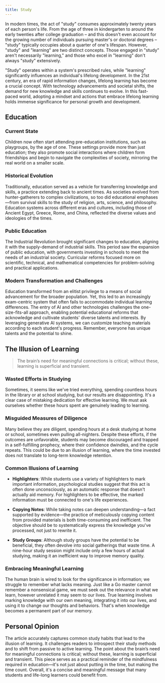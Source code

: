 ```yaml
---
title: Study
---
```


In modern times, the act of "study" consumes approximately twenty years of each person's life. From the age of three in kindergarten to around the early twenties after college graduation – and this doesn't even account for the growing number of individuals pursuing master's or doctoral degrees – "study" typically occupies about a quarter of one's lifespan. However, "study" and "learning" are two distinct concepts. Those engaged in "study" aren't necessarily "learning," and those who excel in "learning" don't always "study" extensively.

"Study" operates within a system's prescribed rules, while "learning" significantly influences an individual's lifelong development. In the 21st century, an era of rapid information changes, lifelong learning has become a crucial concept. With technology advancements and societal shifts, the demand for new knowledge and skills continues to evolve. In this fast-paced world, adopting a mindset and actions that embrace lifelong learning holds immense significance for personal growth and development.

## Education

### Current State

Children now often start attending pre-education institutions, such as playgroups, by the age of one. These settings provide more than just education; they also promote social interactions where children form friendships and begin to navigate the complexities of society, mirroring the real world on a smaller scale.

### Historical Evolution

Traditionally, education served as a vehicle for transferring knowledge and skills, a practice extending back to ancient times. As societies evolved from hunter-gatherers to complex civilizations, so too did educational emphases—from survival skills to the study of religion, arts, science, and philosophy. Education systems across different eras and cultures, including those of Ancient Egypt, Greece, Rome, and China, reflected the diverse values and ideologies of the times.

### Public Education

The Industrial Revolution brought significant changes to education, aligning it with the supply-demand of industrial skills. This period saw the expansion of public education, with governments investing in schools to meet the needs of an industrial society. Curricular reforms focused more on scientific, technical, and mathematical competencies for problem-solving and practical applications.

### Modern Transformation and Challenges

Education transformed from an elitist privilege to a means of social advancement for the broader population. Yet, this led to an increasingly exam-centric system that often fails to accommodate individual learning differences. The entry of AI and other technologies challenges the one-size-fits-all approach, enabling potential educational reforms that acknowledge and cultivate students' diverse talents and interests. By leveraging generative AI systems, we can customize teaching materials according to each student's progress. Remember, everyone has unique talents and the potential to shine.

## The Illusion of Learning

>  The brain’s need for meaningful connections is critical; without these, learning is superficial and transient.

### Wasted Efforts in Studying

Sometimes, it seems like we've tried everything, spending countless hours in the library or at school studying, but our results are disappointing. It's a clear case of mistaking dedication for effective learning. We must ask ourselves whether these hours spent are genuinely leading to learning.

### Misguided Measures of Diligence

Many believe they are diligent, spending hours at a desk studying at home or school, sometimes even pulling all-nighters. Despite these efforts, if the outcomes are unfavorable, students may become discouraged and trapped in a self-fulfilling prophecy, where their confidence dwindles, and the cycle repeats. This could be due to an illusion of learning, where the time invested does not translate to long-term knowledge retention. 

### Common Illusions of Learning 

- **Highlighters**: While students use a variety of highlighters to mark important information, psychological studies suggest that this act is often done unconsciously, as an automatic response that doesn't actually aid memory. For highlighters to be effective, the marked information must be connected to one's life experiences.
  
- **Copying Notes**: While taking notes can deepen understanding—a fact supported by evidence—the practice of meticulously copying content from provided materials is both time-consuming and inefficient. The objective should be to systematically express the knowledge you've processed, not just to rewrite it.

- **Study Groups**: Although study groups have the potential to be beneficial, they often devolve into social gatherings that waste time. A nine-hour study session might include only a few hours of actual studying, making it an inefficient way to improve memory quality.

### Embracing Meaningful Learning
The human brain is wired to look for the significance in information; we struggle to remember what lacks meaning. Just like a Go master cannot remember a nonsensical game, we must seek out the relevance in what we learn, however unrelated it may seem to our lives. True learning involves marking knowledge with our own meaning, integrating it into our lives, and using it to change our thoughts and behaviors. That's when knowledge becomes a permanent part of our memory.

## Personal Opinion

The article accurately captures common study habits that lead to the illusion of learning. It challenges readers to introspect their study methods and to shift from passive to active learning. The point about the brain’s need for meaningful connections is critical; without these, learning is superficial and transient. This piece serves as a practical reminder of the mindfulness required in education—it's not just about putting in the time, but making the time count. Overall, it's a concise and meaningful message that many students and life-long learners could benefit from.